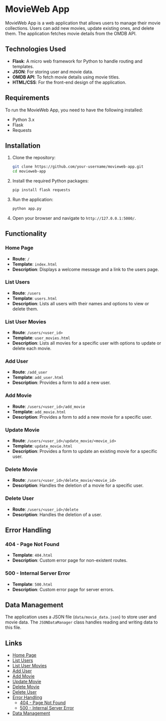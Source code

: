 
# MovieWeb App

MovieWeb App is a web application that allows users to manage their movie collections. Users can add new movies, update existing ones, and delete them. The application fetches movie details from the OMDB API.

## Technologies Used

- **Flask**: A micro web framework for Python to handle routing and templates.
- **JSON**: For storing user and movie data.
- **OMDB API**: To fetch movie details using movie titles.
- **HTML/CSS**: For the front-end design of the application.

## Requirements

To run the MovieWeb App, you need to have the following installed:

- Python 3.x
- Flask
- Requests

## Installation

1. Clone the repository:
   ```sh
   git clone https://github.com/your-username/movieweb-app.git
   cd movieweb-app
   ```

2. Install the required Python packages:
   ```sh
   pip install flask requests
   ```

3. Run the application:
   ```sh
   python app.py
   ```

4. Open your browser and navigate to `http://127.0.0.1:5000/`.

## Functionality

### Home Page

- **Route**: `/`
- **Template**: `index.html`
- **Description**: Displays a welcome message and a link to the users page.

### List Users

- **Route**: `/users`
- **Template**: `users.html`
- **Description**: Lists all users with their names and options to view or delete them.

### List User Movies

- **Route**: `/users/<user_id>`
- **Template**: `user_movies.html`
- **Description**: Lists all movies for a specific user with options to update or delete each movie.

### Add User

- **Route**: `/add_user`
- **Template**: `add_user.html`
- **Description**: Provides a form to add a new user.

### Add Movie

- **Route**: `/users/<user_id>/add_movie`
- **Template**: `add_movie.html`
- **Description**: Provides a form to add a new movie for a specific user.

### Update Movie

- **Route**: `/users/<user_id>/update_movie/<movie_id>`
- **Template**: `update_movie.html`
- **Description**: Provides a form to update an existing movie for a specific user.

### Delete Movie

- **Route**: `/users/<user_id>/delete_movie/<movie_id>`
- **Description**: Handles the deletion of a movie for a specific user.

### Delete User

- **Route**: `/users/<user_id>/delete`
- **Description**: Handles the deletion of a user.

## Error Handling

### 404 - Page Not Found

- **Template**: `404.html`
- **Description**: Custom error page for non-existent routes.

### 500 - Internal Server Error

- **Template**: `500.html`
- **Description**: Custom error page for server errors.

## Data Management

The application uses a JSON file (`data/movie_data.json`) to store user and movie data. The `JSONDataManager` class handles reading and writing data to this file.

## Links

- [Home Page](#home-page)
- [List Users](#list-users)
- [List User Movies](#list-user-movies)
- [Add User](#add-user)
- [Add Movie](#add-movie)
- [Update Movie](#update-movie)
- [Delete Movie](#delete-movie)
- [Delete User](#delete-user)
- [Error Handling](#error-handling)
  - [404 - Page Not Found](#404---page-not-found)
  - [500 - Internal Server Error](#500---internal-server-error)
- [Data Management](#data-management)
